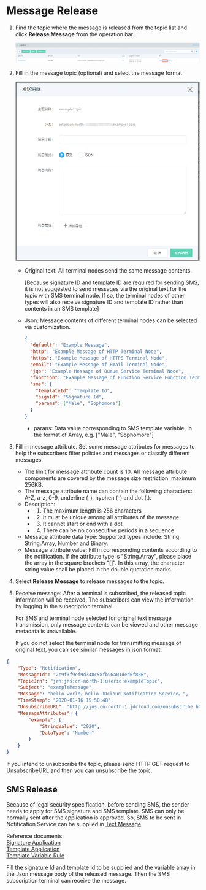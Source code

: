 # Message Release
1. Find the topic where the message is released from the topic list and click **Release Message** from the operation bar.

   ![发布](../../../../../image/Internet-Middleware/Notification-Service/发布消息1.png)

2. Fill in the message topic (optional) and select the message format

   ![发布](../../../../../image/Internet-Middleware/Notification-Service/发布消息2.png)

   - Original text: All terminal nodes send the same message contents.

     [Because signature ID and template ID are required for sending SMS, it is not suggested to send messages via the original text for the topic with SMS terminal node. If so, the terminal nodes of other types will also receive signature ID and template ID rather than contents in an SMS template]

   - Json: Message contents of different terminal nodes can be selected via customization.

     ```json
     {
       "default": "Example Message",
       "http": "Example Message of HTTP Terminal Node",
       "https": "Example Message of HTTPS Terminal Node",
       "email": "Example Message of Email Terminal Node",
       "jqs": "Example Message of Queue Service Terminal Node",
       "function": "Example Message of Function Service Function Terminal Node",
       "sms": {
         "templateId": "Template Id",
         "signId": "Signature Id",
         "params": ["Male", "Sophomore"]
       }
     }
     ```
     - parans: Data value corresponding to SMS template variable, in the format of Array, e.g. ["Male", "Sophomore"]
     
3. Fill in message attribute. Set some message attributes for messages to help the subscribers filter policies and messages or classify different messages.

   - The limit for message attribute count is 10. All message attribute components are covered by the message size restriction, maximum 256KB.
   - The message attribute name can contain the following characters: A-Z, a-z, 0-9, underline (_), hyphen (-) and dot (.).
   - Description:
     - 1. The maximum length is 256 characters
     - 2. It must be unique among all attributes of the message
     - 3. It cannot start or end with a dot
     - 4. There can be no consecutive periods in a sequence
   - Message attribute data type: Supported types include: String, String.Array, Number and Binary.
   - Message attribute value: Fill in corresponding contents according to the notification. If the attribute type is "String.Array", please place the array in the square brackets "[]". In this array, the character string value shall be placed in the double quotation marks.

4. Select **Release Message** to release messages to the topic.

5. Receive message: After a terminal is subscribed, the released topic information will be received. The subscribers can view the information by logging in the subscription terminal.

   For SMS and terminal node selected for original text message transmission, only message contents can be viewed and other message metadata is unavailable.

   If you do not select the terminal node for transmitting message of original text, you can see similar messages in json format:

```json
{ 
    "Type": "Notification", 
    "MessageId": "2c9f3f9ef9d348c58fb96a01ded6f886", 
    "TopicJrn": "jrn:jns:cn-north-1:userid:exampleTopic", 
    "Subject": "exampleMessage", 
    "Message": "hello world，hello JDcloud Notification Service。", 
    "TimeStamp": "2020-01-16 15:50:48", 
    "UnsubscribeURL": "http://jns.cn-north-1.jdcloud.com/unsubscribe.html?SubscriptionJrn=xxxxxxxx", 
    "MessageAttributes": { 
        "example": { 
            "StringValue": "2020", 
            "DataType": "Number" 
        } 
    } 
}
```

If you intend to unsubscribe the topic, please send HTTP GET request to UnsubscribeURL and then you can unsubscribe the topic.


## SMS Release

Because of legal security specification, before sending SMS, the sender needs to apply for SMS signature and SMS template. SMS can only be normally sent after the application is approved. So, SMS to be sent in Notification Service can be supplied in [Text Message](https://sms-console.jdcloud.com/overview).

Reference documents:  
[Signature Application](https://docs.jdcloud.com/en/text-message/signature)  
[Template Application](https://docs.jdcloud.com/en/text-message/content)  
[Template Variable Rule](https://docs.jdcloud.com/en/text-message/para)

Fill the signature Id and template Id to be supplied and the variable array in the Json message body of the released message. Then the SMS subscription terminal can receive the message.
